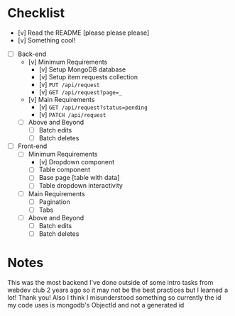 # Checklist

<!-- Make sure you fill out this checklist with what you've done before submitting! -->

- [v] Read the README [please please please]
- [v] Something cool!
- [ ] Back-end
  - [v] Minimum Requirements
    - [v] Setup MongoDB database
    - [v] Setup item requests collection
    - [v] `PUT /api/request`
    - [v] `GET /api/request?page=_`
  - [v] Main Requirements
    - [v] `GET /api/request?status=pending`
    - [v] `PATCH /api/request`
  - [ ] Above and Beyond
    - [ ] Batch edits
    - [ ] Batch deletes
- [ ] Front-end
  - [ ] Minimum Requirements
    - [v] Dropdown component
    - [ ] Table component
    - [ ] Base page [table with data]
    - [ ] Table dropdown interactivity
  - [ ] Main Requirements
    - [ ] Pagination
    - [ ] Tabs
  - [ ] Above and Beyond
    - [ ] Batch edits
    - [ ] Batch deletes

# Notes
This was the most backend I've done outside of some intro tasks from webdev club 2 years ago so it may not be the best practices but I learned a lot! Thank you!
Also I think I misunderstood something so currently the id my code uses is mongodb's ObjectId and not a generated id
